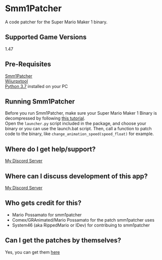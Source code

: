 # Smm1Patcher
A code patcher for the Super Mario Maker 1 binary.

## Supported Game Versions
1.47

## Pre-Requisites
[Smm1Patcher](https://github.com/MarioPossamato/smm1patcher/archive/master.zip)  
[Wiiurpxtool](https://github.com/0CBH0/wiiurpxtool/releases)  
[Python 3.7](https://www.python.org/downloads/release/python-370/) installed on your PC

## Running Smm1Patcher
Before you run Smm1Patcher, make sure your Super Mario Maker 1 Binary is decompressed by following [this tutorial](https://mariomods.net/thread/878368801-modded-rpx-files).  
Open the `launcher.py` script included in the package, and choose your binary or you can use the launch.bat script. 
Then, call a function to patch code to the binary, like `change_animation_speed(speed_float)` for example.

## Where do I get help/support?
[My Discord Server](https://discord.gg/8wx8uQF)

## Where can I discuss development of this app?
[My Discord Server](https://discord.gg/8wx8uQF)

## Who gets credit for this?
* Mario Possamato for smm1patcher
* Comex/GRAnimated/Mario Possamato for the patch smm1patcher uses
* System46 (aka RippedMario or IDev) for contribuing to smm1patcher

## Can I get the patches by themselves?
Yes, you can get them [here](https://cdn.discordapp.com/attachments/575903548601270273/670335415470915584/Block.rpx_Patches.txt)
